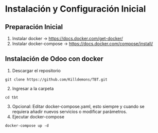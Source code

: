 

# Instalación y Configuración Inicial

## Preparación Inicial
1. Instalar docker -> https://docs.docker.com/get-docker/
2. Instalar docker-compose -> https://docs.docker.com/compose/install/

## Instalación de Odoo con docker
1. Descargar el repositorio
~~~
git clone https://github.com/Killdemons/TBT.git
~~~
2. Ingresar a la carpeta 
~~~
cd tbt
~~~
3. Opcional: Editar docker-compose.yaml, esto siempre y cuando se requiera añadir nuevos servicios o modificar parámetros.
4. Ejecutar docker-compose
~~~
docker-compose up -d
~~~
